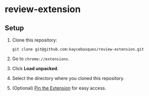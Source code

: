 # review-extension

## Setup

1. Clone this repository:

       git clone git@github.com:kaycebasques/review-extension.git

1. Go to `chrome://extensions`.
1. Click **Load unpacked**.
1. Select the directory where you cloned this repository.
1. (Optional) [Pin the Extension](https://www.chromestory.com/2019/05/pinned-extensions/) for easy access.

<!--

## TODO

* caniuse should link to #feat not #search
* Replace GIFs with videos (use the LIghthouse audit)
* Videos have playsinline attribute (and all the other attributes)
* YouTube videos are embedded with component
* Check that title matches URL
* Check for images above 250KB
* If no tags are present, point them to `postTags.json`
* 404 links
* Correct order of headings
* Quotes around link text
* Tables should have `w-table-wrapper`
* Links to web.dev pages should omit `https://web.dev`
* Link with anchor should jump to section... this is probably automatable...
  get the hash and then check for an element with that ID

$$('a').forEach(a => {
    if (!a.href.startsWith(`${window.location.origin}${window.location.pathname}`)) return;
    if (!document.querySelector(new URL(a.href).hash)) console.log(a.href);
});

* Use PSI to find performance problems
* Blog post only has the `blog` tag
* Convert GIFs to videos
* Videos should not be hosted in the repository
* Remove `en-US` from MDN links… make it more generic though…
* Acronyms should be defined before using (this one might be difficult to automate)
* Chromium, not Chrome
* Remove `hl=en`
* Chrome Status URLs should use `feature/` not `features/`
* Links to Tooling.Report should have UTM parameters
* Nitpick: Subhead should end with period.
* Glitch should use `/embed/` not `/edit/`
* (Maybe more appropriate for GitHub Bot) Contributor photos are correct dimensions

-->
